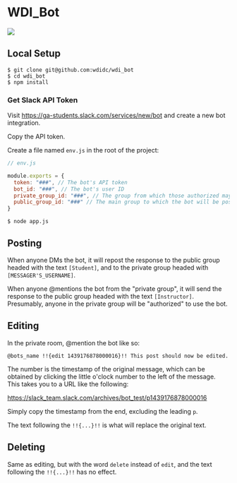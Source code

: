 # WDI_Bot

![](https://s3-us-west-2.amazonaws.com/slack-files2/avatars/2015-08-05/8710972370_d14a3c695cb69fe2ed3e_72.jpg)

## Local Setup
```
$ git clone git@github.com:wdidc/wdi_bot
$ cd wdi_bot
$ npm install
```

### Get Slack API Token

Visit https://ga-students.slack.com/services/new/bot and create a new bot integration.

Copy the API token.

Create a file named `env.js` in the root of the project:

```js
// env.js

module.exports = {
  token: "###", // The bot's API token
  bot_id: "###", // The bot's user ID
  private_group_id: "###", // The group from which those authorized may @mention the bot
  public_group_id: "###" // The main group to which the bot will be posting
}

```
```
$ node app.js
```

## Posting

When anyone DMs the bot, it will repost the response to the public group headed with the text `[Student]`, and to the private group headed with `[MESSAGER'S_USERNAME]`.

When anyone @mentions the bot from the "private group", it will send the response to the public group headed with the text `[Instructor]`. Presumably, anyone in the private group will be "authorized" to use the bot.

## Editing

In the private room, @mention the bot like so:
```
@bots_name !!{edit 1439176878000016}!! This post should now be edited.
```
The number is the timestamp of the original message, which can be obtained by clicking the little o'clock number to the left of the message. This takes you to a URL like the following:

https://slack_team.slack.com/archives/bot_test/p1439176878000016

Simply copy the timestamp from the end, excluding the leading `p`.

The text following the `!!{...}!!` is what will replace the original text.

## Deleting

Same as editing, but with the word `delete` instead of `edit`, and the text following the `!!{...}!!` has no effect.
